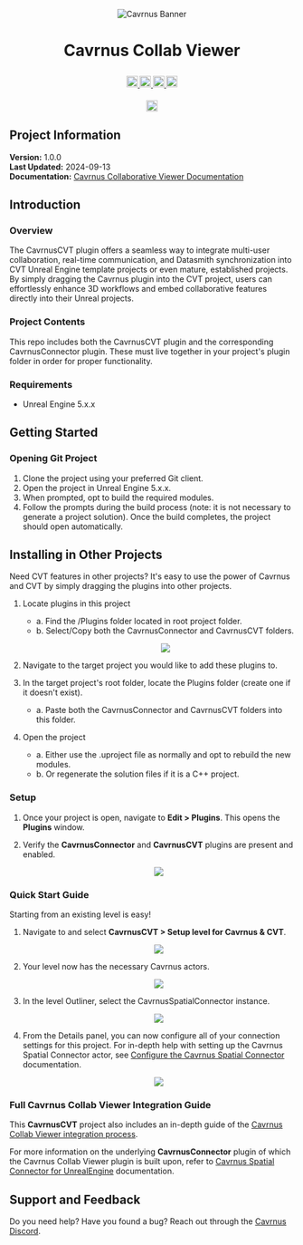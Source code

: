 ﻿
<p align="center">
    <img src="ReadmeContent/banner.png" alt="Cavrnus Banner"/>
</p>

# <p style="text-align: center;">Cavrnus Collab Viewer</p>

<h4 align="center">
  <a href="https://www.cavrnus.com/">
    <img src="https://img.shields.io/badge/Cavrnus%20Website-label?style=flat&color=white" alt="Cavrnus Website" height="20">
  </a>
  <a href="https://www.youtube.com/@cavrnus">
    <img src="https://img.shields.io/badge/Cavrnus%20YouTube-label?style=flat&logo=YouTube&logoColor=red&labelColor=white&color=white" alt="Cavrnus YouTube" height="20">
  </a>
  <a href="https://twitter.com/cavrnus">
    <img src="https://img.shields.io/badge/Cavrnus_Twitter-label?style=flat&logo=x&logoColor=black&labelColor=white&color=white" alt="Cavrnus Twitter" height="20">
  </a>
  <a href="https://discord.gg/AzgenDT7Ez">
    <img src="https://img.shields.io/badge/Cavrnus_Support-label?style=flat&logo=discord&labelColor=white&color=white" alt="Cavrnus Discord" height="20">
  </a>
</h4>

<h4 align="center">
  <img src="https://img.shields.io/badge/Version-1.0.0-blue?style=flat&labelColor=blue&color=white" alt="Version 1.0.0" height="20">
</h4>

    
## Project Information  
**Version:** 1.0.0    
**Last Updated:** 2024-09-13    
**Documentation:** [Cavrnus Collaborative Viewer Documentation](https://cavrnus.atlassian.net/wiki/spaces/CSM/pages/948764675/Cavrnus+with+the+Unreal+Collab+Viewer+Template+CVT)     

## Introduction

### Overview
The CavrnusCVT plugin offers a seamless way to integrate multi-user collaboration, real-time communication, and Datasmith synchronization into CVT Unreal Engine template projects or even mature, established projects. By simply dragging the Cavrnus plugin into the CVT project, users can effortlessly enhance 3D workflows and embed collaborative features directly into their Unreal projects.

### Project Contents
This repo includes both the CavrnusCVT plugin and the corresponding CavrnusConnector plugin. These must live together in your project's plugin folder in order for proper functionality.

### Requirements
- Unreal Engine 5.x.x

## Getting Started

### Opening Git Project
1. Clone the project using your preferred Git client.
2. Open the project in Unreal Engine 5.x.x.
3. When prompted, opt to build the required modules.
4. Follow the prompts during the build process (note: it is not necessary to generate a project solution).
Once the build completes, the project should open automatically.

## Installing in Other Projects
Need CVT features in other projects? It's easy to use the power of Cavrnus and CVT by simply dragging the plugins into other projects.

1. Locate plugins in this project
    * a. Find the /Plugins folder located in root project folder.
    * b. Select/Copy both the CavrnusConnector and CavrnusCVT folders.
        <p align="center"><img src="ReadmeContent/plugin-folders.png"/></p>

2. Navigate to the target project you would like to add these plugins to.
3. In the target project's root folder, locate the Plugins folder (create one if it doesn't exist).
    * a. Paste both the CavrnusConnector and CavrnusCVT folders into this folder.

4. Open the project
    * a. Either use the .uproject file as normally and opt to rebuild the new modules.
    * b. Or regenerate the solution files if it is a C++ project.

### Setup

1. Once your project is open, navigate to <b>Edit > Plugins</b>. This opens the <b>Plugins</b> window.

2. Verify the <b>CavrnusConnector</b> and <b>CavrnusCVT</b> plugins are present and enabled.
        <p align="center"><img src="ReadmeContent/plugins.png"/></p> 

### Quick Start Guide
Starting from an existing level is easy!

1. Navigate to and select <b>CavrnusCVT > Setup level for Cavrnus & CVT</b>.
    <p align="center"><img src="ReadmeContent/dropdown.png"/></p> 

2. Your level now has the necessary Cavrnus actors.
    <p align="center"><img src="ReadmeContent/added-actors.png"/></p> 

3. In the level Outliner, select the CavrnusSpatialConnector instance.
    <p align="center"><img src="ReadmeContent/connector-outliner.png"/></p> 


2. From the Details panel, you can now configure all of your connection settings for this project. For in-depth help with setting up the Cavrnus Spatial Connector actor, see [Configure the Cavrnus Spatial Connector](https://cavrnus.atlassian.net/wiki/spaces/CSM/pages/872742940/Configure+the+Cavrnus+Spatial+Connector+Unreal+Engine) documentation.
    <p align="center"><img src="ReadmeContent/connector.png"/></p> 


### **Full Cavrnus Collab Viewer Integration Guide** 
This <b>CavrnusCVT</b> project also includes an in-depth guide of the [Cavrnus Collab Viewer integration process](https://cavrnus.atlassian.net/wiki/spaces/CSM/pages/1048182803/Cavrnus-CVT-Plugin+Setup).

For more information on the underlying <b>CavrnusConnector</b> plugin of which the Cavrnus Collab Viewer plugin is built upon, refer to [Cavrnus Spatial Connector for UnrealEngine](https://cavrnus.atlassian.net/wiki/spaces/CSM/pages/872808449/Cavrnus+Spatial+Connector+for+Unreal+Engine) documentation.


## Support and Feedback
Do you need help? Have you found a bug? Reach out through the [Cavrnus Discord](https://discord.gg/AzgenDT7Ez).